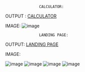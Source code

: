                    CALCULATOR:
OUTPUT : [CALCULATOR](https://melodic-pony-a8e03e.netlify.app/)

IMAGE:
![image](https://github.com/kadam45/CodSoft/assets/153412193/52838ba5-63a5-4e4b-83e6-6754ce23ea8b)



                   LANDING PAGE:
OUTPUT: [LANDING PAGE](https://joyful-cajeta-c2e9a7.netlify.app/)

IMAGE:

![image](https://github.com/kadam45/CodSoft/assets/153412193/a5161879-682e-4a0d-9f16-4f40491006ff)
![image](https://github.com/kadam45/CodSoft/assets/153412193/28620883-6582-46e6-9991-95b11dbbaaf7)
![image](https://github.com/kadam45/CodSoft/assets/153412193/dd89665b-90ce-40b0-aef2-27697f4e59d4)
![image](https://github.com/kadam45/CodSoft/assets/153412193/f1bfe2cb-1f17-41df-a957-c57dcb6def1c)



